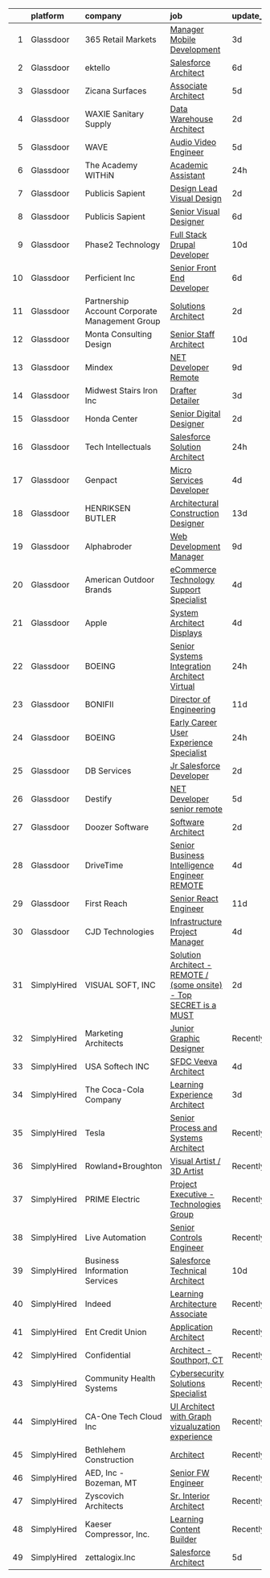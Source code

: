 

|    | platform    | company                                         | job                                                                                                                                                                                                                                                                                                                                                                                                                                                                                                                                                                                                                                                                                                                                                                                                                                                                                                                                                                                                                                                                                                                                                                                                                                                                                                           | update_time   | location                    |
|---:|:------------|:------------------------------------------------|:--------------------------------------------------------------------------------------------------------------------------------------------------------------------------------------------------------------------------------------------------------------------------------------------------------------------------------------------------------------------------------------------------------------------------------------------------------------------------------------------------------------------------------------------------------------------------------------------------------------------------------------------------------------------------------------------------------------------------------------------------------------------------------------------------------------------------------------------------------------------------------------------------------------------------------------------------------------------------------------------------------------------------------------------------------------------------------------------------------------------------------------------------------------------------------------------------------------------------------------------------------------------------------------------------------------|:--------------|:----------------------------|
|  1 | Glassdoor   | 365 Retail Markets                              | [Manager   Mobile Development](https://www.glassdoor.com/partner/jobListing.htm?pos=109&ao=1110586&s=58&guid=00000180efbbd1259acb133f9c2fa8b9&src=GD_JOB_AD&t=SR&vt=w&ea=1&cs=1_356740ad&cb=1653289505475&jobListingId=1007876697097&cpc=373C8281303CC873&jrtk=3-0-1g3nrnkamr0q9801-1g3nrnkb2ptul800-989412c1279e9819--6NYlbfkN0DzaDHVbxJ-LJZej0v9fk4K-FwNocoxjQ_zxp68kPBvchqa26RSHRhrwGa66snriBqy0JnjZYN_XYG3VBS3hP0GlSMouVEtpBxzviwSkakkeA0DZ4gFPenZIEPdZgeb53gjThq8Yj_6ykR-n-RsUW4JSRu3Vp_Y_rZXLIX5TAaUuUX906U9UaWo-XdPO3olzWdoF4t8NQAohBFr-81jDsLVuoOnMFW26mUuoH2_fR6S7dquScnN4SjG5Ai71ti2ZD4uAu3wnqIRiVc5zzqBrFje1UPsNZsue-Sutmw1thhrDID7EKhL2cU-xrpDuKZuiZM-a66lw2MuiR4kx9O00zS9KaJ08EqANr1HJK_zim-d2mqtcnmkp_upB6p_l207b1ih0Y8KfFcvebVq92yslCGDONkflwCUImVs6h1W_fg86T7EXP7IzvwcOTeT5dG3OpC54gg8H0Bn2I2HCbJSx7MnEqzxwf-x15ogiXBLInkGf-43MycyBHRjCQY4Vr77VBK5-h8jzOQWfA%3D%3D)                                                                                                                                                                                                                                                                                                                                                                                                                           | 3d            | Remote                      |
|  2 | Glassdoor   | ektello                                         | [Salesforce Architect](https://www.glassdoor.com/partner/jobListing.htm?pos=108&ao=1110586&s=58&guid=00000180efbbd1259acb133f9c2fa8b9&src=GD_JOB_AD&t=SR&vt=w&ea=1&cs=1_fb1f7320&cb=1653289505474&jobListingId=1007867189646&cpc=5467A3DC950EA7AB&jrtk=3-0-1g3nrnkamr0q9801-1g3nrnkb2ptul800-4bee8c97c88bdb4e--6NYlbfkN0CLjQmfy67UqlWxJvyH5uxFrQGBFL1cdeZdgq-fUlKTljvii19VO40o9hODfeR06z5dQ2Ff8HonVpLgYDEGldI0kLvpvA9p_IGnp2K6kf3F9dRkXO-GNWs32HZqV3xFl9V13fpK5Cmukc9LiMSohqrOGrO-y0_aMGFiEExml8QPOc9CzLp_Sx-JRT_xHyVOftZijxdf0NO_TURSrUhPoL4AknjIYSBXQfxZPQkGS4Z7OU_C-XOJg4HeCrmuChg0ryg0equw0q-K02dc7Hz5BXM5vx13zD4Sc_XvFOjiArPAPiCADgbI3ceVrT_1pYDBblctR0-X4alkNo4F6sMo5P3LKjpglAdx8bik8ki-uAo_9MDp4YOehqpL-9FTw0vi6jTY6BXPru7k3oQbbySV9a43zI1tXfB_OErfIAKyBgPuzzGiDacEY2fwJt0A1Apq4x9T_hMQIiuxGUm5iNffbqD-kBXxaeCoytsCA3tM_UoMUsPSSZkzuhDzbH4E29-AH9Eohz7Q-BAcjgOcVRutUnMp)                                                                                                                                                                                                                                                                                                                                                                                                                               | 6d            | Troy, MI                    |
|  3 | Glassdoor   | Zicana Surfaces                                 | [Associate Architect](https://www.glassdoor.com/partner/jobListing.htm?pos=102&ao=1110586&s=58&guid=00000180efbbd1259acb133f9c2fa8b9&src=GD_JOB_AD&t=SR&vt=w&ea=1&cs=1_6f73b71f&cb=1653289505474&jobListingId=1007869528589&cpc=99FC2E46D2461AEB&jrtk=3-0-1g3nrnkamr0q9801-1g3nrnkb2ptul800-68bb06498fd8756f--6NYlbfkN0A2-alZjwIJcaZ78hhAv00Fg8_PXvafWK5jc85Y-Cs_kAsY5CTB97TZ8Sk54IJosmhd1_Oh87pMorpADOOPgdS5MGmJu1apjuIzHcUpxGj2RzASNcjYSpHcM3gZRDtjeOCiuGdHA-N1bPRKD45Hk_otoYIXes6qK97EIQ0GAwuY2B4L_FJvayfD1Niy_XZGzKHMR5Xj3EGOSd6lG9PvdzGVgIxCj4vl4ra1mCMfPs2lQYvYK1AicVAL9ws9plGfDQBry1KAcz0YOPaOoHtwIlRRES5JhI42xASer_oLutuz6Z44wFV_PUO2UsZuUfoP73J1I_tI2x_Ju8CAa_6AxKXjl2ZB6aXcAFW7Osw6Wp6nUTrxX2z3RuaZYGOm0ccQZrbDY_UiwiCsJ0uiZ8Sy6yl-nvOk6dGGxes3BwErtR33VSkzaUFwaH8y1_EXNWryEa5Inra-KjbiEqZT5GgONrEmu-bY3fy4Iwzg-ZS_WgHf3ijcGotcohmmtmKyN6jvtEpex1OTCo_uOQ%3D%3D)                                                                                                                                                                                                                                                                                                                                                                                                                                    | 5d            | Westbury, NY                |
|  4 | Glassdoor   | WAXIE Sanitary Supply                           | [Data Warehouse Architect](https://www.glassdoor.com/partner/jobListing.htm?pos=115&ao=1110586&s=58&guid=00000180efbbd1259acb133f9c2fa8b9&src=GD_JOB_AD&t=SR&vt=w&cs=1_a5390b34&cb=1653289505477&jobListingId=1007878691038&cpc=FDA93C03AE7AED37&jrtk=3-0-1g3nrnkamr0q9801-1g3nrnkb2ptul800-206d407dafcb9992--6NYlbfkN0D2S4iDBZuMoA0UekN6UYlDCYQzwFlkBPN0crDi0-G1j560yKqXnTvkMdApIra1a2qy1H9I3ZwVk-Ski6IYXNRGBlFjfgH3tkdBe5xemspwWjQAy8YF_KePsP5gsqr067xqiKrOq1BGcK4IvuzP-awmcQCrW4911w2m9Bceea-exuITdTU98FFRPUlgE5geV1Lb3LcCFgZrYEpd1gwBo9KpVen624gSeJPrBmmbT7ff3-6xdvwqqOMJPTaga7vw-zJY72e0YVYfYSxdXGOVVCCPCEPISW6c-eeWCtkExwXrAxLWgJEdrWypdYnnjODEIPqlGux4bqJ6ccNLTe4rf7jyakQR852ebgzKrUXyel7o-XbThkQoIZL8dj9XqL8Fiy7H08xAZqfSj9DG2a7WOPcSh5S3cnfudGEPKX1oF9KMGIw_PunjxUxbNvIDNvjfJzwd5OTK66zxxmMR5kKycVbmwDXhYOZMRDDgSeseufP5klk4PS1Vrwkeurk0jJLgda8r0V701sJOAq5sALggxmq7GAKRHuDwyQWQIlxell6mAgaUceOjucBjZtqAuSeKIDUSLJr3yr2XTyqCSQsHJB-qWTtBEV0B6Ua0sPfF0SALC8ebc_DUZrHBIRivcqZ_tXkGm2KyKGqPX1UOZetE-no8gpWRpriNl1sYfA4UIecT5spUPvwhQ11B-J2cjdh5sLHjpg-dtTQhawLjl19QgXXxRMUnAM9_6is%3D)                                                                                                                                                                                                                  | 2d            | San Diego, CA               |
|  5 | Glassdoor   | WAVE                                            | [Audio Video Engineer](https://www.glassdoor.com/partner/jobListing.htm?pos=111&ao=1110586&s=58&guid=00000180efbbd1259acb133f9c2fa8b9&src=GD_JOB_AD&t=SR&vt=w&ea=1&cs=1_1f7ba328&cb=1653289505475&jobListingId=1007869348216&cpc=32919853CE787A65&jrtk=3-0-1g3nrnkamr0q9801-1g3nrnkb2ptul800-811405cefba4e5fe--6NYlbfkN0Bi9S9_6nPDgkt8glcY0bkZl0ikOa-XIufM5K6ZGuC-6lc0ZPh7MefrBqou3elGvRUb_aWhgG8Neilv9UBe2qfcugp3Yl0-HmuOGdx_IqFHWLcVEEwi-yBWj4T8l8ZtcIQpHrSoFX_eqRf4MLcXQ6NAWrJMvJjxKrc5l4oigBQ8qcUMgFskzzgnth2agfphnNts4UyCPDIjPUKO1UlhfNGVkMy0c8oJ44jP7zEYa3d422pAE5au6c97FixynQ1Wl2oM0_8c2MtJ5HgH93ryN3BVyxWUOk10NuQO1puAasVXzF8sIBgTCzvT6KeEVsC1X5B4dQnmWbhpYGAhviQmiuIZseGCfoUPLeqKVV7leuKzrLJwlmYtBx-Sxp9gZrQeKW6yMfEnDizMpPRL6WiQRatA5gkwFqa7t-x6ZwIfeS5GeSBNpgezz6Wr4zUSjAQqUh2uwhzbhp13P6UXOmkD6QyxbkRJFuQRfAYZ7exT3XLIO1sZ_G5MrRIZx45RFSU3Erc%3D)                                                                                                                                                                                                                                                                                                                                                                                                                                                 | 5d            | Concord, NC                 |
|  6 | Glassdoor   | The Academy WITHiN                              | [Academic Assistant](https://www.glassdoor.com/partner/jobListing.htm?pos=117&ao=1110586&s=58&guid=00000180efbbd1259acb133f9c2fa8b9&src=GD_JOB_AD&t=SR&vt=w&ea=1&cs=1_950ec513&cb=1653289505478&jobListingId=1007882333668&cpc=9FE5D8D7282D4400&jrtk=3-0-1g3nrnkamr0q9801-1g3nrnkb2ptul800-8413b98959a8e991--6NYlbfkN0AZiaPZyccuKjlre0e0RaBFeO48J0QExrO5hcuLctOVaC16jkNaXZoW3-R4QUG7SNzc5FhcjpMw1wBei84muUdNkP4XCLIqDBdizWRCy7YZJYE2XypHaYP8w6c-iI8swWViNAQfYRkRh3k_Nxbd5K_3alAyERSmHRa_ARZH63Pzps143DXke4OPvf7dnHKs6HCfiD8VTZ632IEtutsmoDZzLKw23e6bZthLQUSDls7f0WtWl57YKHVWpKEk4vV7FGtlzzFgEbd0G8qf6FOyBxIi6tOYD9cNOoLkBbuG7mXbUS7WQkzWkevIAtwXXuDWfdIGHoJOcM7rlHa2XH1DqMlfp8Rb5H2iQuM-r-YB-DDTzL3-fdpMtt2tpXiJz2BUOitXAb-4fmUndfTUTHCZshQXFE7nITUEMrcERSdhbsmNQK2xUze7cRY6KEswXggCn8w0i34VMyXN8t_UpxZGPB4nwtZ0BpG59LYAGr6O-DORYxqPR9_sNUslhx7J4RjW4jGrRpIFfNsrvw%3D%3D)                                                                                                                                                                                                                                                                                                                                                                                                                                     | 24h           | Palmetto, GA                |
|  7 | Glassdoor   | Publicis Sapient                                | [Design Lead Visual Design](https://www.glassdoor.com/partner/jobListing.htm?pos=121&ao=1110586&s=58&guid=00000180efbbd1259acb133f9c2fa8b9&src=GD_JOB_AD&t=SR&vt=w&cs=1_a1d3da04&cb=1653289505478&jobListingId=1007880877507&cpc=217C45A42544DB93&jrtk=3-0-1g3nrnkamr0q9801-1g3nrnkb2ptul800-481db5ff3a0e5bee--6NYlbfkN0AifcpeK-Nu936wgy-BS7owxv6Q_YD1znLiY0Ck5crXdIgVxXdAJC_ai_wOszhxY9QFrRzgbbbQurNC1jQLDW4vqvzKIQWVLVf95buvO7sLWzh2BabBKPod8Ulbfn9TrBm9c8HzY-7eZ3z0PhEO8nbfBp4DLZMAnY9J0jCgAdXgvKptCSmVIHpuYGSnpljLhdY0WmExT1l0m44hYlbhEKMGLo-DkZXdt_KlrAlqBwRgh1XfS80G7IAuwKeJeODh8y7euCnsK_-ytkfY_UR2wMNZObfFixfN6N_28zJat7Z6Bpq99jFR9-Cs2WCbsElSZ3PYbj4zBHjbo1YwIV-DOuPFwM3m5EGUGB0dxyCSzzD8rOmC2FZupktlitwIvGGUdpkXs-6mFIsjbowQBHZ43_c-3sm5qhTKjOY9VpHb-PPnE_E0Na2OqcmvGyEVgZ1slV2Ko_Ecsl9DhvcRsoIReI1X8QpFvJhDimi_YJQOT5XNjpGV23Od8boBfw0cyBCBdGT_cy9KquG0T0O2s0IAVCrets5NMPUaV9J1wPsVpJgr_q-qQhfY4AcpQLqfGS_GjA1GNTup8AkogJHIec-ntlyqDkcdk25htNc%3D)                                                                                                                                                                                                                                                                                                                                                 | 2d            | Chicago, IL                 |
|  8 | Glassdoor   | Publicis Sapient                                | [Senior Visual Designer](https://www.glassdoor.com/partner/jobListing.htm?pos=129&ao=1110586&s=58&guid=00000180efbbd1259acb133f9c2fa8b9&src=GD_JOB_AD&t=SR&vt=w&cs=1_bd92c32a&cb=1653289505479&jobListingId=1007868555575&cpc=5EFBB0462F9C6B7A&jrtk=3-0-1g3nrnkamr0q9801-1g3nrnkb2ptul800-3845dea2c457f339--6NYlbfkN0AifcpeK-Nu936wgy-BS7owxv6Q_YD1znLiY0Ck5crXdIgVxXdAJC_ai_wOszhxY9Qt7W4kwCDJt2vuOdhKEVqSxcuIrWWsOZnf0UacEImWmsW-NZSB70L06Gei5iElPccWmk5dfBrtp7ertIqu3R67WPiMdJxSCrvV4St-Ai0d3RnPExlNn9RV0a3_MZHZ10nFhHEA5EiElrAcSzq9EVHJFrTabP25PukiRIlHMfzk1ThPCzahMWXPEloDhI_GlGtbJHHqz5MF95YrXRPxh40TKc8i2I60BNEd_yUpK6YUVqMTTzAuEb45mAeCoi4syp-JFjfg6x5EVa-FjsUsg7ZosUCSyM2anWF-iuVszSnjpp_psgy2yCxw54m26LU_rP0hjC-yoKI2YPXkcenhUVELl4kd0yIbSVIppi7q4qdnpHZRF9e_ha5Hz62AYnbqkUp1oj3GtDDmyEdOGabT01YfTwuzgN5RpVEC8J4uAxKd4lly1mCNKsLs6imq9EZkHFw-nG3jB8EKMinuF5dbh1W_TXgjSgR6kz6-pOZD0x7gpfbgH4wDm09PsszFdxOgjphVeccz1lhpxIsUrBXSCg4nIexrYK3kSEo%3D)                                                                                                                                                                                                                                                                                                                                                    | 6d            | New York, NY                |
|  9 | Glassdoor   | Phase2 Technology                               | [Full Stack Drupal Developer](https://www.glassdoor.com/partner/jobListing.htm?pos=112&ao=1110586&s=58&guid=00000180efbbd1259acb133f9c2fa8b9&src=GD_JOB_AD&t=SR&vt=w&ea=1&cs=1_69999a5c&cb=1653289505475&jobListingId=1007856593220&cpc=1641D5D5536C06B6&jrtk=3-0-1g3nrnkamr0q9801-1g3nrnkb2ptul800-f5d9f9bd34fac6c9--6NYlbfkN0CQvkt6Hh8oe9ig64tUg0k4_MRnmDES_oZLrKmhAbSo-t_J1Kj1uNuE7CodTbbh9YbY7ApJML7fpq3jzwiMhEBdvxHsPshwHW2dgDMGf4H7cMW2ufYqMexaU3tRWFzJLNPiFOdbKjcHFZ6frbFPTvuS-j5S0tdmLKfHpJ5sLy0joHDctvymuleuA_-XLOkR85IhfHw-0gseI2tH96HtjDZhmB-oHOelVIhKF4_cZpdT2GlwSvHoUC1yzyGp80B2ygHswWsLwrmQxAIoBC_yYtFPO_9ChVga-E9DGrBcoc-4XGiv_i_8IvYhxb12xkw8gWf2ben-wYpYnkiL2OwJhmU1gLFxN7oH_EN9vvoH2zP4APmAKPRtBboHfQ34TQiFqPo5xnfWqNetx2zciPQzHPHyshmjXNb0zY2PcRO7DlVXaxSTLjQl4_A6drka7AnnHSjrI1XIVnuq0BJLda0kKdzUCXVeGfnkiRJuhLjDCYVOCTwx68epFJSjHVOSk-5b9Pu_mJeAa_s2NQ%3D%3D)                                                                                                                                                                                                                                                                                                                                                                                                                            | 10d           | Remote                      |
| 10 | Glassdoor   | Perficient  Inc                                 | [Senior Front End Developer](https://www.glassdoor.com/partner/jobListing.htm?pos=106&ao=1110586&s=58&guid=00000180efbbd1259acb133f9c2fa8b9&src=GD_JOB_AD&t=SR&vt=w&cs=1_15ca7c3f&cb=1653289505474&jobListingId=1007868672396&cpc=C5084168C6427C20&jrtk=3-0-1g3nrnkamr0q9801-1g3nrnkb2ptul800-572aaa96ad7f5bc2--6NYlbfkN0BwIgd06viTOVw7UnH8DC3CxiQdYXi0IoPzutHrAk8t3seWQZTMVJDqaQ7hRcm-YF5rHs7yukGXL0e77lxP4MCJx5uu-CxJC_muZQushVVWX4t8WzXjS1BxxpZn629QIenKbkHA7vk1J3sU9QOLgxhyRo1V5HbygiUVJMLt-abtLZnH4BF4BC1c_qPLcDLpbxNOcfRBXXrBUYHjFY1VSFghAEfFtteX1F0JMVKdKHpcA2FHIlyuIGG4HRnNlYVtpvYAGuKgcHDAp2Hn94MFXXLWnlZ-EBFYqRF9ipP6ZYnFxavrx-WtyXABP-cigUpQjqVff3L38vpwXZhgdLbcR1xWsKlKsZ31lYK80X_4OVWQws-dzx8OB86m1PKhDXvfBwi4N3iczLleedDOZiTAzKtNgf9UhTM1P-N_92TCc3uJrv7cOUsVHpfJLIaScjrW1IoPwMr2N6rtlHd6fFp2UA2LpUmRML1DGHXg_6thmUlcCMcXy_0SGI9-F-6eHKbYm1KHErp4sX-Tcf7SbVKP_j3RMg5BP3X9J1Rkfqe67bEDT1G9Ak6TBBuA)                                                                                                                                                                                                                                                                                                                                                                                              | 6d            | Cincinnati, OH              |
| 11 | Glassdoor   | Partnership Account  Corporate Management Group | [Solutions Architect](https://www.glassdoor.com/partner/jobListing.htm?pos=127&ao=1110586&s=58&guid=00000180efbbd1259acb133f9c2fa8b9&src=GD_JOB_AD&t=SR&vt=w&ea=1&cs=1_fe4a77ae&cb=1653289505479&jobListingId=1007879978351&cpc=5FEB1BEB8E14EF52&jrtk=3-0-1g3nrnkamr0q9801-1g3nrnkb2ptul800-1a7b5e68b065e387--6NYlbfkN0AMyIFx_0lP_v0w0OMIGnT0LN929e8wV3W0fOHZGonktboNDbOePdEvpF5_KSHVlRFdmfWcRXNHKCRZdfGRWv4D9Pig3rrjQAECLaxKnRtopBFz_6T7uW8sjFduGoqmWz_A3qP33Xsl-EYvAN_OLDIBvKWm8jtUQ6PuBfh04dimq1EeGriUrfkG-6hZMzVsrufOztgTlutzYUzwzk_LPmtiG3FNtA_S8k_eJg-wL7huR6EjTOetzafdfypJdO2ABtJDpufLXRjbHfC3r6DL_AWmMB6eWWQk6YB4FnZ1IDbBs5VTrTLnE3fML0maKPRDRP-ZGuvwCMSW-oOFH0sohckaLTOR4W6QKg7U58tILmER_4POtET4RwQfCl63Ok3ohCfq0nL6ThyqWYq4kv5eGNtqAnxVdtuZx-UDcwyZZZwo2j6-4qYvGxhL4XeXmtOD90ZAuD3Pf2ZP3WKk4fd3Q2jxN9KGAPz-ErPLLjJqtNj_S59yPhmOtbCAo3q_8qOvO_U5nO26c9fKiOORQOW5NuDN)                                                                                                                                                                                                                                                                                                                                                                                                                                | 2d            | Fort Collins, CO            |
| 12 | Glassdoor   | Monta Consulting   Design                       | [Senior Staff Architect](https://www.glassdoor.com/partner/jobListing.htm?pos=101&ao=1110586&s=58&guid=00000180efbbd1259acb133f9c2fa8b9&src=GD_JOB_AD&t=SR&vt=w&ea=1&cs=1_89385892&cb=1653289505473&jobListingId=1007857712114&cpc=25E76428ECF8D141&jrtk=3-0-1g3nrnkamr0q9801-1g3nrnkb2ptul800-e4c6ca5b24cf02aa--6NYlbfkN0APToHrk7ILONyRglvlT3LJMO76dZGJsKlG8WQjsY8Cq1Ez22mZaovmmg4G4so74_vy7ZtfibzlsJnuVKBh9aKV3HLDqSHEDaU-QysKsJK2CjCGrhu2NeSt6hGNCnj56Ko47dFj8-BlfWwmPEpxCF3Jdooh-mhCRZaxsuQsYgb_B80WpwamklffDQXZMAxW6gXoxgVew3lSuylUlvZJ99KCEsCL5VSINyl-bmavSmGTCGx_2JL6X1trfAIHNHeOMrGHwAH2dwdpEbZqSBrhuL3HAZ5gvJwoUAJNu2lGAADssT-_rib2RtqMgFvZWQSinFp7Bix1MOwsLCMmzapcAOxQ60zKKvcO7keeMV9pAS8TcZb4uh8skasNduWOJWaQv7nXvgLNM5q8_eKlvPVnyguIuuoXQpiqCz24My5HtI1ahCEKiLabD0dX1bfDzZElNWvDdsBfRfyYnPM3dW639K1PmorybwMr4SPXr5jC17LDUSFX0KpHC5aNc7aPE2lGrlqsBuGWFaKV5A%3D%3D)                                                                                                                                                                                                                                                                                                                                                                                                                                 | 10d           | Lake Mary, FL               |
| 13 | Glassdoor   | Mindex                                          | [ NET Developer   Remote](https://www.glassdoor.com/partner/jobListing.htm?pos=114&ao=1110586&s=58&guid=00000180efbbd1259acb133f9c2fa8b9&src=GD_JOB_AD&t=SR&vt=w&ea=1&cs=1_73ca4ddb&cb=1653289505477&jobListingId=1007862036651&cpc=F44B5BD681589083&jrtk=3-0-1g3nrnkamr0q9801-1g3nrnkb2ptul800-329310ad9ea1a4ae--6NYlbfkN0CLgwaKAUlQ2lwAm757208DwYLoEfHsQXFdqSSeeT1BHKpRmxNaANREyiMqZsiBKXeNMLTqfyWhbfcYQp14DA6f9ZjqKoFjL2oHDhtKO8CWaCt6l6R5QFhdyc29SOmK6NiJ7sS-7URfBYTwkVk_tHh2XJIZORGw8_ZP5gSWeg3XlY0NrHuQndjZiGNm-t03CqHKmKn_buVnhEbVkjlKkOZyQnjc75UmccLhuvUi9NVsJYenNbvSpD68LgS848zHFOjCNNi-_MoK8Tev_pOFHMOQ5HQRbTOY3-1KUBOpPrj5p1bvGQlbervMbURpCkWmhYl-Up3pUAXUXoKc2ZmSq3pkltoqGMVUDYyxofAIBJpSIFz8zKDHoaKiJtdkWI8itjtOkM5T-AH_PzoFPOilogS6Mf30_LK8YREiS7Tnsfr4zVd9OortVNx9xLwJuq1Hl8be1LQpsW79XSN_KxnpuIAfDCwkZxWNieo%3D)                                                                                                                                                                                                                                                                                                                                                                                                                                                                              | 9d            | Rochester, NY               |
| 14 | Glassdoor   | Midwest Stairs   Iron Inc                       | [Drafter Detailer](https://www.glassdoor.com/partner/jobListing.htm?pos=105&ao=1110586&s=58&guid=00000180efbbd1259acb133f9c2fa8b9&src=GD_JOB_AD&t=SR&vt=w&ea=1&cs=1_c8983127&cb=1653289505474&jobListingId=1007876153493&cpc=DAE217B024645DF3&jrtk=3-0-1g3nrnkamr0q9801-1g3nrnkb2ptul800-8f49a5d00053885d--6NYlbfkN0CzcDFs8cjNZITHzPaspPYUdxCTppyanGLeq-qEeiOFH-BsK-vF25iA-BVjEN8B2UCFe5fjCmtW8S2VGl7ykFpMr5VqsRB688e0xNY_JEGnk9LQaCc9R2Kb8XdFPYqW55KwMXNu4clStuAfm3zp-eT3RDrJf6ueibUyFvtqAEgC87Ipe6-YLFVWbzB_tf_P20znk6y--rfAPtxLMufV5ojscvV7THfcBdhStjl7-K4ZlwP7Qsup64vr402wkUIjz0lVCsWxKlY1FrG3iGkq4sq3OdsMd11TLVsDmtzFg3NFhj7tZ_dAgkWShjpfzAcZsK1JMz44FOKA-UGJVdBRQa58oKUL8TEY-lYJbcaqIZLOudpMYspDcFoE1SFIl4cKox56FbgyAZ0Cq35Zsb3vRl6mHcap_nAtDg_aratFFpP6Lj1WbFzKTYoTnbBf0rEKZBntfpFP0tyqLwWQq6x-6pbZTbohlyG25IVQuBMLwG7g3lxi7kbGT9zawZvP46LAl3a_JqLkrAUYqqDFIsQbhgub)                                                                                                                                                                                                                                                                                                                                                                                                                                   | 3d            | Milwaukee, WI               |
| 15 | Glassdoor   | Honda Center                                    | [Senior Digital Designer](https://www.glassdoor.com/partner/jobListing.htm?pos=119&ao=1110586&s=58&guid=00000180efbbd1259acb133f9c2fa8b9&src=GD_JOB_AD&t=SR&vt=w&ea=1&cs=1_75aaa77e&cb=1653289505478&jobListingId=1007880205763&cpc=92BEE8AC7E71C1CB&jrtk=3-0-1g3nrnkamr0q9801-1g3nrnkb2ptul800-7c4541ef652b68fc--6NYlbfkN0CvMFB4WgEALyS_S71XXt3Z2Bc_0zo5pOAuiGXPIbdPueRaTAA0sSS-8xLf-8T38pHo4DykjWZIg-gMyVkwZczkGhcUu5az6GPKxETxtSj3soM4enpDOr6bf70tANpQDVqWxryMEu5BW7GIYWBJMtnJhTAah7EQGJf6xbErTD0EWpFwPvdmDoOo9ZNoSjFAwdccxj8yJb7zL7Jbt6TvWfS17ofHdfGRZQp72iaXjusa4OfqBz1xxTSB4Lg50UGUJCXfsVtRc3sEmd6h22qd4OifJzeyt5wNj0CgCNdUmYDCdC4P0pjL72lKQ_lvFBnp45my6jx5Uu2ZQLImcwbXkaO-Hn4uzhcltBUCRtc4BUb8s1Wc7QWsjEYtCUHBdkXBvuDg4Mz6EhjVphqmR-l-L2ziypFGVNx0S88NVq80Qj4kkc9o6hGb5W3763wzKaw61ti7CPOI5gI1orfNRiFyioax23YlQtxeSNRWdN5NQ-6EBN9rdEYSovWAn5It2miUm4AKi-4xBQdIiw%3D%3D)                                                                                                                                                                                                                                                                                                                                                                                                                                | 2d            | Remote                      |
| 16 | Glassdoor   | Tech Intellectuals                              | [Salesforce Solution Architect](https://www.glassdoor.com/partner/jobListing.htm?pos=104&ao=1110586&s=58&guid=00000180efbbd1259acb133f9c2fa8b9&src=GD_JOB_AD&t=SR&vt=w&ea=1&cs=1_5d0f1c92&cb=1653289505474&jobListingId=1007882239940&cpc=3761395185B81764&jrtk=3-0-1g3nrnkamr0q9801-1g3nrnkb2ptul800-9f3512cd69d374b2--6NYlbfkN0DzaDHVbxJ-LJZej0v9fk4K-FwNocoxjQ_zxp68kPBvchqa26RSHRhrcvgSL2NO5dYHMragQHVdWZswTLs8680FnIM7m9Orv83J5hy9YzT87eS3wMLUYayIRqW_0qN_uIOjWG_Va4XtZHjOeGUbGhGd6Zekb8Utn-eQjJ-g5PB3rl2rcpQmuSxhM7Fe5U-fq5pt4A5-4lXVCH11MBol6Xf6khXKaoktRABl_JWcxGUZij445ud0ZW2cWdIhes0i9TDTrsHY0axWobH6bEF3K93UCCvy-OJdhWA4W3NGmEow1k6iT_G6ExotAuTy5ZA533WuVhHjGyigWMjI3zJVgSEbgKdcd-GTIMabH4MZR_YfMcQOfmyHsg3s5bJcqyUuGIi7ZALaQ-Wh61aqOrk9vR1fTCrW9V3TUvdO2zJn9TlF1-Ryu1FVL0XlAbzhS3pyHTiNie3t-xWe2PlhCPNMUIvhwI2cy81zmbJ6qfqlv3fCvxhGMxQg_9c_J5pJlev5TRDT1WrUcf7muoUdvZxsN0qU)                                                                                                                                                                                                                                                                                                                                                                                                                      | 24h           | Dallas, TX                  |
| 17 | Glassdoor   | Genpact                                         | [Micro Services Developer](https://www.glassdoor.com/partner/jobListing.htm?pos=116&ao=1110586&s=58&guid=00000180efbbd1259acb133f9c2fa8b9&src=GD_JOB_AD&t=SR&vt=w&ea=1&cs=1_64ea4d0f&cb=1653289505477&jobListingId=1007873207199&cpc=2187E14FC6F1B769&jrtk=3-0-1g3nrnkamr0q9801-1g3nrnkb2ptul800-d87d1a0a6c83943b--6NYlbfkN0DaJtr4oGHmmHzyu6tv3H66f-JEres8CRY456IlKwHT4pJ-OX39KHuYqa8Q8GbUa3WWx2wdeTvQcQebMOuMx0RBXCRoihNVgv0zMiEBbmz7o95EukZOaeCacPZlZy6gBLmdZ12OXHwm9thnL6TLNJqxo91cSGEaGECDhh9pkH-8bgF2WNXSCRdUzDzbX9s_ton2hMTdQkmLlX2-eaRNTJ0KMA1-2EfjFGaVP94MvfI7RshG-VPlZRlMN31u_kbzU1UfYtkr21SE7dHXWMXMDMcV3AXmEEZW1tKxLAtH_gjlYO2X1K8k8dRn1q4TgZGnyEy6Lbp7EGPsZcdO-xkN4fnCm8BcH-1BWzzc-Pd5NZoZwdgw30I6OooqMLElc1N1wtT7fSrPSD4DCpfUoYdmRp895EXydlFQibWAo8y-j817Q-wlWum74ArMGqU5K5Q1ccWKLoxE7JgL7lXGaikDsSjm7PhZpP4fN82ciRD5q5TtkFci7UXwLDiRmc2I58Cby-ME57lnA3dIcJKYw5Glsn6y)                                                                                                                                                                                                                                                                                                                                                                                                                           | 4d            | Scottsdale, AZ              |
| 18 | Glassdoor   | HENRIKSEN BUTLER                                | [Architectural Construction Designer](https://www.glassdoor.com/partner/jobListing.htm?pos=103&ao=1110586&s=58&guid=00000180efbbd1259acb133f9c2fa8b9&src=GD_JOB_AD&t=SR&vt=w&ea=1&cs=1_bff4f856&cb=1653289505474&jobListingId=1007848768901&cpc=F73B2E7B586AF8FC&jrtk=3-0-1g3nrnkamr0q9801-1g3nrnkb2ptul800-6a0013db2f715e48--6NYlbfkN0BKgzQyzTF1Q9mOsR1amaS-juVGLjHt5Cdom-gEF9y-xeppVPaot_ZM-5hrldIF23X2gs1nm6pYYnW-NkKJmTsUrJ95RV6MfukGz2nX7MESnfCRFTxG_BcfLpPieq5gJWSAWuu9KHoZncKMTC5qfnwUzxKXBJE6zjg8Biqw0ebIRGcenJvNQ6GVIBgn-2j46-BFQroS7k5ilpgbya5R-N2boHg3GLMklZCuQqBh0QP5shIaGFgF42Ws0I9h2eb2azsWwhykxuQJcRF3dHbqH7TXR_0SY-qKza2EiBkpQpsPC4mEiBpaVnXTmZLhlMhPXp0MLSAnJMc-kTcMkE9WZomMeD8lOiv_O-UnSzbI5rD6qIn2GW8O3_26hLbbSo_VfL3v8BmhV2-Wslb3iOnpuvKoraKv1gSmXVxQhJmPuYlw3nqD9TyB7Rbzne2rRKY5YZqsjUdX6vqGCLstk9zqcLfiTS8BaLk6-6J4k_n24os1QZ2fCTa0UfuvyKuF42nImjQw-CgnwX-iYWdhPhyQsLIdd-379ASdDIo%3D)                                                                                                                                                                                                                                                                                                                                                                                                  | 13d           | Salt Lake City, UT          |
| 19 | Glassdoor   | Alphabroder                                     | [Web Development Manager](https://www.glassdoor.com/partner/jobListing.htm?pos=122&ao=1110586&s=58&guid=00000180efbbd1259acb133f9c2fa8b9&src=GD_JOB_AD&t=SR&vt=w&ea=1&cs=1_1f292ea5&cb=1653289505478&jobListingId=1007861747215&cpc=71D4EE06E32D485A&jrtk=3-0-1g3nrnkamr0q9801-1g3nrnkb2ptul800-4e1d9558c2c3345f--6NYlbfkN0AuWDq1tCl-ryaY2Y5n4vw8QBBLU75aPe1Mz76oV3yZ66hm_re-k-1LrIKxcx6eaYgKJlmZ8ZxRfXHWCLJ76fFlJU1fC5OFdhJr1hNQMuW39BoD-t9T3_sYOlcw5kJ69pm3R3TBngWJk86zfYZwB82EqCPmz0jNx5OsIjpa_1L6oOKRZOsuN6WDi-u104P0wfqb-jf3deD7TspaerL4MJiMuyfbIPRwrwB4JsSCxJzEsfsQxSqTJd2aSP2f3vrVBguk8xBsV7lZtgXRr6gKA78b6YubEuxtFrc3vqO00lP9-vXK3c0djmtfjrKrKMpbDEX5q2a8IIK-f6uc7eR-e82Shbb5MWRQ-EGgp--ahPJcbFLN5QGDwrdcwkc4sXmCpsmEsvPpftR0-mCTLiNuZ4kUgsjFhb0VWVNTDF5Afyx4L59NBguzoO9FcGwsX_FdtJXcBnNV7Q0T22q8zCU3g6d9J491B9icKDa1zirg7N_x7HmfMd_754izKvXkSFtJZR8KT8rMMB9ASk6QZldNV38Np0QsnKrl3B_0x3SxMFdJO2MXMbnAxZQ3ityCzi3cKiuSRGrRpeJByB05oacJvlNOD8VZ-K7i1LitDkkomdo2rckLAICLyndlpQVTGqQkN8cqHLO6-JA2IrAPIAUFaKrYvKNE6dz5PMk%3D)                                                                                                                                                                                                                                                                              | 9d            | Feasterville Trevose, PA    |
| 20 | Glassdoor   | American Outdoor Brands                         | [eCommerce Technology Support Specialist](https://www.glassdoor.com/partner/jobListing.htm?pos=124&ao=1110586&s=58&guid=00000180efbbd1259acb133f9c2fa8b9&src=GD_JOB_AD&t=SR&vt=w&ea=1&cs=1_4bc5b456&cb=1653289505479&jobListingId=1007872178983&cpc=40021B6B9FB64F38&jrtk=3-0-1g3nrnkamr0q9801-1g3nrnkb2ptul800-5b57be97ea17b71a--6NYlbfkN0CBdDqYjrA-8pqdGIfMeEqif67G2gJq5lHgOLGFnsDirKUaIe0mcZUEkr2PdaREJJ3YzvFOdzHYBjEngtg-J8_wUoTX8YR_YJtJ85nrgvoFaX89s1PVItFaraeDfehPXU1mW1Aqe3_erjUMjn0p2ltbCHg3x9Se3ywM5Fu7yaiW8L_pTbBsD9RegHPtohstnT-IZqJZDdRk1V1vRXnWygUoXW4-B5YdvM8iVFmoSX_l2G4tBZwEKrTZZlHnZcediIUWBLK54Udnm0FXPmqOC4lRCS_GM22O9bEkTONMn_F4jeHHmuxiutksZtjePyqszuA71wNK_fF1EFjdn3kQCRqUl5JJS-tA_1hTT2TbHlV6E5ZTDEKSC81v-zpOttYnF5zU3yIRrZ3AENaBLcd47lVdnf4i3VfDgZqA-AYXv_tEJsSbieCGU-41u741chEhJlCWnlOYDuEZTjFqz1J7_h5r9eMieMrXDtdAur94LHp7ey4l699Averm)                                                                                                                                                                                                                                                                                                                                                                                                                                            | 4d            | Columbia, MO                |
| 21 | Glassdoor   | Apple                                           | [System Architect   Displays](https://www.glassdoor.com/partner/jobListing.htm?pos=128&ao=1110586&s=58&guid=00000180efbbd1259acb133f9c2fa8b9&src=GD_JOB_AD&t=SR&vt=w&cs=1_3b1c81d7&cb=1653289505479&jobListingId=1007873062533&cpc=9908D8D4413DBB8A&jrtk=3-0-1g3nrnkamr0q9801-1g3nrnkb2ptul800-181e674dc234094e--6NYlbfkN0BvKrLyj5gPmtZO9T8euul8TCxuuKNOtzRJOomxnwSEodTz2Bc-sPZlO_uSwsktAeh12Gyl4c7ajOsMrgZg28GPIjirbw9loI098dKJmr4aeciHBq1CaCyungcJ-ASGAwT5KR9yEQ7UhyPrORTFVEIg6lGyCKH5YhERvB0ixT__WulHB4JSozt-2ht8i91tsTIcRqM1VNefxslValOPE4eJdf6MG1QgsIM3YMgywAROeddym0zYPQ0eD3p5K6u9BJDroGINfD3mjCdBUXPekdOz2Hmhb6Jp2IQfbK464s9AlTjjNkN9sviRjOMXLIqgj0S2bt4KiZaoIWZcHuWJoiFMcD_H66KHbcbQ8BrpP8wniHkTLaepmyXi1dD7VRehVTJdMXi8Bo1cdfeMtvWgwQO5mBdmvLRLyvQxvxA56uV6XO12IOX2UOQiPtWR5F5UllNyLunYrvank2PMXqjIFheluR3BpTrekjgid8wXSSNzcmtUbG7O6mxBsURY1g2sk4bkQPg8RkBT99fclC_2eWOkiQFEjYaGsj3sCr4un5NKvscj-rMzfdTc-PWEe6XNiQGcHtCLtEr55baSIVYi5J6xhHQiY0Fj8ojfiKfGzxv_GJcPz6vG3aH_laNfW-h9g6xDCyDKEWraL3UHghkOBny5Qn-riUcMdpmMXNaJc2tshxzPY07qLGZNBppSt9nga2Unbj6NMhi8tW4c_9YYOHo5I1p_11sBPmsUSLR961geu0oeZZtQOByPqprIJJWq6a2p1LBiDPhvCxvaQQtaafsefSspCmb_svlF6bYdvnE0K-ZiTCc5iMPMgrE9V-xPiFyomTCuqFGQT4Nknt8l3qsQ02oapIefvVdbqDCVRkhSd3PgjsUmrX2Yx8mmrxV0HWmn9LTka-OJ-LznfL_oIQvZw2m720f4gDEs_Opw68Nxcg%3D%3D) | 4d            | Cupertino, CA               |
| 22 | Glassdoor   | BOEING                                          | [Senior Systems Integration Architect  Virtual ](https://www.glassdoor.com/partner/jobListing.htm?pos=113&ao=1110586&s=58&guid=00000180efbbd1259acb133f9c2fa8b9&src=GD_JOB_AD&t=SR&vt=w&cs=1_780329f3&cb=1653289505476&jobListingId=1007884056339&cpc=4B86475FAF393599&jrtk=3-0-1g3nrnkamr0q9801-1g3nrnkb2ptul800-0ddbe72a6c9abecd--6NYlbfkN0BddK4H-tsabPiX3BvkwhvbvP4OkLNzlRX6egXJy9Hb11ERhvpR4KXHxhlaUl_A2YRjekpBnrM1ILhwfuNhCoLLD3Nh_2C28FYT1rcmagOWAOvHbbgWlEYyxy5kCK54hocxb8yZ4d6LwIn4bkylDFD6x_LElgGYdga_98RAn2SOKiCV7oEuJZYAbKavceF2aiEMbf3p_G4-38MtzsxrYybbYDcQSS7T7AbJUxm0oo5zBOwYZSzU2N4II6WtOX3hiaJPyt8TEsJG38e4oWRpBcyAhQtALcZ5ZZ1MTEZ9pQH32L3yll2VGZl_r2_chYpbhsN2VuJArH2S-XSGCVD2pfhirZH1cnyi5SFxVZynWqBubMCROH4DOZRoVDz6LduSGk04i83U2AfuzbiFjdRAE3271-ysMw1s2BpY4Jg0794XFsxTBlG4Arg7FvIf14VodeM%3D)                                                                                                                                                                                                                                                                                                                                                                                                                                                                                            | 24h           | Renton, WA                  |
| 23 | Glassdoor   | BONIFII                                         | [Director of Engineering](https://www.glassdoor.com/partner/jobListing.htm?pos=107&ao=1110586&s=58&guid=00000180efbbd1259acb133f9c2fa8b9&src=GD_JOB_AD&t=SR&vt=w&ea=1&cs=1_216d6540&cb=1653289505474&jobListingId=1007854639956&cpc=B1198376F5A4F1A9&jrtk=3-0-1g3nrnkamr0q9801-1g3nrnkb2ptul800-9313310a0589a832--6NYlbfkN0Dx3r3E47sSe5bB3PIy1uzBZvlB7xy2NhfhZMlxQTsxrG664a7ko8W9YHEuUZSW7UK2ajycxjoPw4qnxygK_EgBEl8VMuHClKFYpgS0GwyHofMZPBXvzH8VCEgh6IiegV9fnVfZomVe3GlVQS-cGc9olTpdx-qAoBcjsfhVwGieWTI7QAVUpv8Zwnx3QbgvlKzxWIAzhduXhm1NdKGglubUfgNAFzdMjEKqLsEI4CnvZLOsOlwbR2tLuY2br0Ll8dONmZuWSf8oMADeUWO3LNkhccwGEKhEyOEirtcoZ5Fh8shbEFpM-5s-RTAMZOnOZf9m0R1AsBtZaR6erw1VZJ7Bx_Y_easDX7TXD1QmS7HqTQzrl0Fnk8tpT4YnZcOREbypy8j3mRLbmbnCQJAqXbXwy0a9frsA_8H60Y61GpDCdGZwXm6NlrZTcqPPVMOh5xSLPwoKg9BrRzDpsgQ9fqqFlYpWM8wQCZY9Bt_Wg-34wmWq6priDymi6Y2TTIEjer0%3D)                                                                                                                                                                                                                                                                                                                                                                                                                                              | 11d           | Remote                      |
| 24 | Glassdoor   | BOEING                                          | [Early Career User Experience Specialist](https://www.glassdoor.com/partner/jobListing.htm?pos=120&ao=1110586&s=58&guid=00000180efbbd1259acb133f9c2fa8b9&src=GD_JOB_AD&t=SR&vt=w&cs=1_7b846afc&cb=1653289505478&jobListingId=1007884056074&cpc=44CD5376B8534B8F&jrtk=3-0-1g3nrnkamr0q9801-1g3nrnkb2ptul800-22a6b6ced56bf7f8--6NYlbfkN0BddK4H-tsabPiX3BvkwhvbvP4OkLNzlRX6egXJy9Hb11ERhvpR4KXHxhlaUl_A2YRjekpBnrM1ICRjEU7arJIEBw8wrZUcf1P_-l0CKRMQrXT97EiTz9cfWh7gTAXa-Gd25ejYQrfYV143AxaKxK5AQmG-HO62ux6MGewyImVn78q1XJx23BVRAH3XkD00vJkCFaXbjJRl5WCr3HGEgzHIsyuYE3pxjeGf8vfAw0c0FZZap9L4dY5-rqktAmnJgy6Hx2BSXgIRLRUWodU_tURerGiYIcY7embBvYrQkx6LCmGRPNgA-kdHK6YiPL2sLKGskPC9Af6RTuRJVACMaVJvTyksTWNFPEEDqyAunDi-SdUo2fUPitXKQL5QgQppY2Ki1mXxLiHs1hMtpSa2RQEtIYxL9XDE9nERhwgvz_ShfS_scUnvOL9aFSgFpw13pHM%3D)                                                                                                                                                                                                                                                                                                                                                                                                                                                                                                   | 24h           | Hazelwood, MO               |
| 25 | Glassdoor   | DB Services                                     | [Jr  Salesforce Developer](https://www.glassdoor.com/partner/jobListing.htm?pos=126&ao=1110586&s=58&guid=00000180efbbd1259acb133f9c2fa8b9&src=GD_JOB_AD&t=SR&vt=w&ea=1&cs=1_28c8b1e5&cb=1653289505479&jobListingId=1007879755880&cpc=4B4B39186BDA197B&jrtk=3-0-1g3nrnkamr0q9801-1g3nrnkb2ptul800-e7907824f7b529fe--6NYlbfkN0BNH08xNr-jeX9VyyUulF50fCMVz2QxsjysJAGC1yYdwakprky9Yjl7yJrpt0kxV-0YtgSWfaD4_rvXcp_DffUZQL9haLJrlc2_A4dJbD7SRjSg72ZUCfei1RId5bEnRwB6DpVnSkjW0HsGaHPw9TIJpNXaEq5e39hXRZMBB38JAPGjBFqakNPYJ0DRPCFsnHjAfwPW_qhoqaYObLgwVjIC01XyHBErdQxswZR4RUe0avM3mkb9muCEMTlyr4i-YVKYDvnA9OjsU3nvHj6ZGXTgjSWi_fHgPzNvEdZcYjKGZNc6VSL6xC_E2AxIddgphnNEKSxOBuqnacIbN8a2sBGJcOyHl5BPPMAc6fup5LWcDstKBHeOJHapixipDlIspBIKeBl0YNZKXmzArnCRBk33CV-HXIHsxU64LUVXjVDGu9tPjK4nUeYELz1qLDZ-uqX3Tx96rJJk101p-W3jUCZJfCcgsw0LU73NM_LWfSz0pJisDfYqUrG3CehhVXnBF9TIJOF_85Vdiw%3D%3D)                                                                                                                                                                                                                                                                                                                                                                                                                               | 2d            | Indianapolis, IN            |
| 26 | Glassdoor   | Destify                                         | [ NET Developer  senior  remote ](https://www.glassdoor.com/partner/jobListing.htm?pos=130&ao=1110586&s=58&guid=00000180efbbd1259acb133f9c2fa8b9&src=GD_JOB_AD&t=SR&vt=w&ea=1&cs=1_989f8b28&cb=1653289505479&jobListingId=1007869379842&cpc=F583A5AE0DDDFE3A&jrtk=3-0-1g3nrnkamr0q9801-1g3nrnkb2ptul800-b444061517f05aa7--6NYlbfkN0CQH5Y65sxWXODgD5tfIGp57xKqIarueLUMJ8RzFV-2fShMUiZW-bb5G-uOPJWQiIk-QFw8-JFDAPJR5uVhxv6NK971YEHxacS4NmYYSfB-c-hSK3rWoHlc7m7VtRfnv1m8_-4VXCQTpFi9UmiLvMGAC8cDZpOSQAq3QVHFoz3yHCgkz9w-L2Sxwq-Mlv06iu1LudyRVVhZo623raZPtAge1t09Ewx8jtvgM-wEwjKDCFLljY2127H_OM7LKARZyGn_T0Vg10_eX4tNR0kfjnTeBSwBpMHlg0hQ3iP3vw3k6gKD55nfqYpbTwRiJK3b_Ynp0ulRv82Y07dV9OmAKn2oi6aaLgv6UErAWo5bA985RhnQdPRiHbUlJICE8WXlRXOoQ7buC6M0DSV8dS02xAMvYzRcN06FTz8oJ-oLLnh12SKlv8LSa4F3tnRPg8CZqPPEhD0yl-pw6SsZg3QtxhLFNHZNb2YVzWQgCkdz63trEPQU2-qOkM3HX7bFXCncz2c%3D)                                                                                                                                                                                                                                                                                                                                                                                                                                      | 5d            | Remote                      |
| 27 | Glassdoor   | Doozer Software                                 | [Software Architect](https://www.glassdoor.com/partner/jobListing.htm?pos=118&ao=1110586&s=58&guid=00000180efbbd1259acb133f9c2fa8b9&src=GD_JOB_AD&t=SR&vt=w&ea=1&cs=1_64cd8cf2&cb=1653289505478&jobListingId=1007879841117&cpc=C5F9C09AE97B3D2F&jrtk=3-0-1g3nrnkamr0q9801-1g3nrnkb2ptul800-ea01bb001ee1caf5--6NYlbfkN0Bg38Of9YQ3kJV2XUPt6TrE35Uahq87aC81g7ntBBDzDpyHUexIplzp1GAF2H_qH4hAVtvIPrVT_C0qMdosoHG6hJq6wvDiwAaX3kxDeFcihduHLmzI-YbXE-RM6UIklKSyx_3Q9kLdqhXquhTC5ZWFmSuyKgcbHZZbsbZGBWt_0ezxVLiPMBkdxW9CZhV3q4JfeCSG_ddP6i_fw37BMZT-N-Q-PeP6lgM7icCNQOCr0b8UqVexwZp-vBFLcGaE2ct4vlC7jdT8MCGFOCbhnFZ6p5uzV_a8aNEOkXR5xkIs4PkHkQNXKaI1EZG6KgJ5mAhoWwteb8VdcDaPOMJHbztzjeNDKk-aoRWczAydttMwC-NQIYiyNguIYSpwM7XRsDvc9NlepyRsZPv4ceh0Y0k_NYWHBQBa1HJtH8Pj_0FUKQq7r1OwI0y1Nhn8l_TMQAz66H--01A-CTSTmvlTxHQ8fu4n8iCOEZJTW8x5Q07zYfINbp0LvJAHlzhWRNmxtAQ%3D)                                                                                                                                                                                                                                                                                                                                                                                                                                                   | 2d            | Remote                      |
| 28 | Glassdoor   | DriveTime                                       | [Senior Business Intelligence Engineer    REMOTE ](https://www.glassdoor.com/partner/jobListing.htm?pos=123&ao=1110586&s=58&guid=00000180efbbd1259acb133f9c2fa8b9&src=GD_JOB_AD&t=SR&vt=w&cs=1_3a46fc3c&cb=1653289505478&jobListingId=1007873250354&cpc=923E3B470662C757&jrtk=3-0-1g3nrnkamr0q9801-1g3nrnkb2ptul800-55ab8bc0c5f1dd71--6NYlbfkN0C3yh9Vl1QKxwO9HyFyLwSb88sHxEfVevOAhjspikYlMdoX0Znz6uRw3ObU2o13T_g9Xrx6EuXi7dfD7-ibnPLAh9sTArlxrV7ytL2m_1i2_zEVks5lCBQ8GlVLP2s3KZ_rH_hVRCElXI-lT1xFyFHkwao4QMaMdncp69vP4oeAxuGRThQwUaiqk2a8WlmrY_lYHNWb9wXwWiFJLGZUr8POfOzeUiICJ9QF4kmKOzzxE-nWUXOqcqeMPpjJzi7L-d5qaZBKSC-sypMebCqV1qfXUfe_N25Atf44haZZ3hef61qqvRBitLmRAkI3fJ-_arRVyg_n-Gv0HH322xbJuFceTVvcHlbNIWSLstAu4EESdST_tffyuyNyt57k6gdFohDyLnKXM04mN3frnSEv-ZhMgDVoHDoWtrwEsdy2dmVYaG8xKFtx86w0FKrD2cwQsuLplxqOzKcK7jKuxEhFKtn0ktV7Wnt7uYHMdGmG7rYC7ClZa_OuzXlkQFWAj7YofWerayiOQhbK13F2EaVqYrRpXIuLocEhvwoC9kniFWNqGaU8L5RILwLFyNTkALkyCIzfH1iC43vzouvlQnHek99f)                                                                                                                                                                                                                                                                                                                                        | 4d            | Phoenix, AZ                 |
| 29 | Glassdoor   | First Reach                                     | [Senior React Engineer](https://www.glassdoor.com/partner/jobListing.htm?pos=110&ao=1110586&s=58&guid=00000180efbbd1259acb133f9c2fa8b9&src=GD_JOB_AD&t=SR&vt=w&ea=1&cs=1_b4890e97&cb=1653289505475&jobListingId=1007854441213&cpc=E8EA07442FE90C22&jrtk=3-0-1g3nrnkamr0q9801-1g3nrnkb2ptul800-a13672dc56432313--6NYlbfkN0D4nuovUOU2dPryPr7-xanE7ZFWASvaSyNm3BqXIbrO0mB40IAHjEYYHrefATb6fC9t-9ax8Ml-4_kN5PYdnsWkxwqcUWOhCm471FpnkiqCY5ghjhFcsRn-r7gyXj6VG0D_Rx4HSJivRYC4Y7J5x77f0w5fhvUztEnteaSro9FpmBIPH0Cv11IxkHxpRamjX7DIr5HyZ1R3DZQYu1GwsXe3mMTvDbkX8Mvd_jHET0u57FqiXVmxOuhR4jlrHw8rNq4L7N9Ku_s-2ezmRRE03vkMPhCtNKvnKPHKQ--jmNgyQKRXowWttmZzuiqDjovCmn5a1a5Rjyttfa-ZxwK38hF01SS_7GwY0ko-67pm4VVcHiaYOniBd566VHIgkMpWVtmgOHdWhd1fmiaoePN20EMKYLk9ycIp-3lgi1KYR9a7PLLsLbyMV0LQll_JPlOg_W_Wr6ynsgXj6ellMU9shB3svJW09r9_oVy4ku0bcIGB8LRl9ZRo1iiNzRKZWeixVxs%3D)                                                                                                                                                                                                                                                                                                                                                                                                                                                | 11d           | Remote                      |
| 30 | Glassdoor   | CJD Technologies                                | [Infrastructure Project Manager](https://www.glassdoor.com/partner/jobListing.htm?pos=125&ao=1110586&s=58&guid=00000180efbbd1259acb133f9c2fa8b9&src=GD_JOB_AD&t=SR&vt=w&ea=1&cs=1_27240a51&cb=1653289505479&jobListingId=1007873108020&cpc=BCC169F53084E245&jrtk=3-0-1g3nrnkamr0q9801-1g3nrnkb2ptul800-63734c9c9c4a0a02--6NYlbfkN0AYYR4SBZ8OnKoJgwcqP9M41iFiR0J_sjzR49L7qemrJFQreFrU43BxqBvEzfb90ettiWHHxOizUyMFsVrI3Zu_U4gUQkwqMEJ-MxQShT8i_KtZLn2IJXnBSdaYGZeMD_ovk81kjog6AIUWJ9pPbwwfMOnZif1zcs4kWkAXtCvvEKtj6hexaPZXaU0mEHy3VMeGAVWl8fY6Kk3zqf-X8HUHpl4sKT5vA8vkeuI-3rZc1P4Ejd0qyiXes5-f9HjBftxrYZ_rkZTTWZQZOB6W46Ui8uWPAAzJ4YNW_ZMpou30TYHhNvB6hhrILGdwSTqOpNZwWAaB-5zzTq2mmY2LZ_UnFe5YI1j3irlHacit37zK1EJ6Q9m_3P0XRpJir3rLeKOPsCriEKZz21TNXU5-sDb-YIXxMlvG9KvDPjz1AMTIFsEu7YjjwCLg23TXqNxjTEdKeWlTC7LaZXhCw2QZlQWNqDAIIbVxvh6HvNRMkdw0UkFup7LnPta6rIV-4hBEmOdk_Pb_rdnKpA%3D%3D)                                                                                                                                                                                                                                                                                                                                                                                                                         | 4d            | New Jersey                  |
| 31 | SimplyHired | VISUAL SOFT, INC                                | [Solution Architect - REMOTE / (some onsite) - Top SECRET is a MUST](https://www.simplyhired.com/job/sz0JsY29rPwYd7KDEl3_4VGV12Ds6x-YRsoD1yPCSXBG1HLQ_MfHJA?q=visual+architect)                                                                                                                                                                                                                                                                                                                                                                                                                                                                                                                                                                                                                                                                                                                                                                                                                                                                                                                                                                                                                                                                                                                               | 2d            | Washington, DC              |
| 32 | SimplyHired | Marketing Architects                            | [Junior Graphic Designer](https://www.simplyhired.com/job/4PvBaNUB3yor2_dPkkwRwNvSRjrKJ6cMnErd9ebCCdpHIfwLUjILbA?q=visual+architect)                                                                                                                                                                                                                                                                                                                                                                                                                                                                                                                                                                                                                                                                                                                                                                                                                                                                                                                                                                                                                                                                                                                                                                          | Recently      | Remote                      |
| 33 | SimplyHired | USA Softech INC                                 | [SFDC Veeva Architect](https://www.simplyhired.com/job/WOvJ7U9sKvnsTDOSjKFXeB5MQGsfsTNTCdPqAYPNGM4orDts5eCxEQ?q=visual+architect)                                                                                                                                                                                                                                                                                                                                                                                                                                                                                                                                                                                                                                                                                                                                                                                                                                                                                                                                                                                                                                                                                                                                                                             | 4d            | Remote                      |
| 34 | SimplyHired | The Coca-Cola Company                           | [Learning Experience Architect](https://www.simplyhired.com/job/wvj5QIHHhBmbizrwwSUO3oYG2LfbZ-OlQXzDZVLujBKuEJR3pa9yCg?q=visual+architect)                                                                                                                                                                                                                                                                                                                                                                                                                                                                                                                                                                                                                                                                                                                                                                                                                                                                                                                                                                                                                                                                                                                                                                    | 3d            | Atlanta, GA                 |
| 35 | SimplyHired | Tesla                                           | [Senior Process and Systems Architect](https://www.simplyhired.com/job/veMfXTGatZSIsPMWsfriXYAEfnD68ZWFh1rXobvPcyIzPy2xLlweNg?q=visual+architect)                                                                                                                                                                                                                                                                                                                                                                                                                                                                                                                                                                                                                                                                                                                                                                                                                                                                                                                                                                                                                                                                                                                                                             | Recently      | Reno, NV                    |
| 36 | SimplyHired | Rowland+Broughton                               | [Visual Artist / 3D Artist](https://www.simplyhired.com/job/a6jc09FaT-WsTWRX4SZ9r250FnXzzVMgqyOB-q7qjxkVTn6ELeF_Pg?q=visual+architect)                                                                                                                                                                                                                                                                                                                                                                                                                                                                                                                                                                                                                                                                                                                                                                                                                                                                                                                                                                                                                                                                                                                                                                        | Recently      | Denver, CO                  |
| 37 | SimplyHired | PRIME Electric                                  | [Project Executive - Technologies Group](https://www.simplyhired.com/job/2itCAH_GV_8YDQ1Xp5WIOMD6N9tQozF6T8L87g8drBuvkQO4mZE2MQ?q=visual+architect)                                                                                                                                                                                                                                                                                                                                                                                                                                                                                                                                                                                                                                                                                                                                                                                                                                                                                                                                                                                                                                                                                                                                                           | Recently      | Bellevue, WA                |
| 38 | SimplyHired | Live Automation                                 | [Senior Controls Engineer](https://www.simplyhired.com/job/RW14UB_EyNKnBbNLLS6sL8dYUfm0abMroNBUZBTObsw_iwMt8wEAiA?q=visual+architect)                                                                                                                                                                                                                                                                                                                                                                                                                                                                                                                                                                                                                                                                                                                                                                                                                                                                                                                                                                                                                                                                                                                                                                         | Recently      | Sterling, MA                |
| 39 | SimplyHired | Business Information Services                   | [Salesforce Technical Architect](https://www.simplyhired.com/job/HkcxOCEAA2QlUDTXY_512hBEkAthynqqmMMTcoX8IJHpsvycsCsATg?q=visual+architect)                                                                                                                                                                                                                                                                                                                                                                                                                                                                                                                                                                                                                                                                                                                                                                                                                                                                                                                                                                                                                                                                                                                                                                   | 10d           | San Francisco, CA           |
| 40 | SimplyHired | Indeed                                          | [Learning Architecture Associate](https://www.simplyhired.com/job/VM1Jas68OmOLzwZzIrOBIoAj28iYAn7ZrMjAQUqrHwg_o0B3Z6fOMA?q=visual+architect)                                                                                                                                                                                                                                                                                                                                                                                                                                                                                                                                                                                                                                                                                                                                                                                                                                                                                                                                                                                                                                                                                                                                                                  | Recently      | Austin, TX                  |
| 41 | SimplyHired | Ent Credit Union                                | [Application Architect](https://www.simplyhired.com/job/jwx2rqcM-zAsYyHzLF_EbQnzgIKkX-qUVzro4iGnU56RuUoocvTOLw?q=visual+architect)                                                                                                                                                                                                                                                                                                                                                                                                                                                                                                                                                                                                                                                                                                                                                                                                                                                                                                                                                                                                                                                                                                                                                                            | Recently      | Westminster, CO +1 location |
| 42 | SimplyHired | Confidential                                    | [Architect - Southport, CT](https://www.simplyhired.com/job/m0B7RigRhBmod8CBbjhwZoqU00PKEFNQLubnDE3T31vBcN79gRhREQ?q=visual+architect)                                                                                                                                                                                                                                                                                                                                                                                                                                                                                                                                                                                                                                                                                                                                                                                                                                                                                                                                                                                                                                                                                                                                                                        | Recently      | Southport, CT               |
| 43 | SimplyHired | Community Health Systems                        | [Cybersecurity Solutions Specialist](https://www.simplyhired.com/job/Abf9virVJLPiqDCd90zIAD_C93Oe9GHWDf6iax4IsVw6wv2SZ1x3hA?q=visual+architect)                                                                                                                                                                                                                                                                                                                                                                                                                                                                                                                                                                                                                                                                                                                                                                                                                                                                                                                                                                                                                                                                                                                                                               | Recently      | Franklin, TN                |
| 44 | SimplyHired | CA-One Tech Cloud Inc                           | [UI Architect with Graph vizualuzation experience](https://www.simplyhired.com/job/2MuK_2oyB6HJFd5Qs52P4rZ-CmwA0FZ5TEQKGStBYOzt6zSl2xW0HA?q=visual+architect)                                                                                                                                                                                                                                                                                                                                                                                                                                                                                                                                                                                                                                                                                                                                                                                                                                                                                                                                                                                                                                                                                                                                                 | Recently      | Sunnyvale, CA               |
| 45 | SimplyHired | Bethlehem Construction                          | [Architect](https://www.simplyhired.com/job/nPOEBLrjU2xnSw2fZ9SZDP7bPQYveogf9iFYbNZXSIp4X0iY9gUG_A?q=visual+architect)                                                                                                                                                                                                                                                                                                                                                                                                                                                                                                                                                                                                                                                                                                                                                                                                                                                                                                                                                                                                                                                                                                                                                                                        | Recently      | Cashmere, WA                |
| 46 | SimplyHired | AED, Inc - Bozeman, MT                          | [Senior FW Engineer](https://www.simplyhired.com/job/zINmUZXgScoXXgS_gyiF3t60esMGL8VWIM8nJ8Kv2CvxPHXAK-fHew?q=visual+architect)                                                                                                                                                                                                                                                                                                                                                                                                                                                                                                                                                                                                                                                                                                                                                                                                                                                                                                                                                                                                                                                                                                                                                                               | Recently      | Bozeman, MT                 |
| 47 | SimplyHired | Zyscovich Architects                            | [Sr. Interior Architect](https://www.simplyhired.com/job/T7oet47aCOFHKQsEghPBtusux2cJdi0zmkul-G67QosaeOLXQtvx5Q?q=visual+architect)                                                                                                                                                                                                                                                                                                                                                                                                                                                                                                                                                                                                                                                                                                                                                                                                                                                                                                                                                                                                                                                                                                                                                                           | Recently      | Miami, FL                   |
| 48 | SimplyHired | Kaeser Compressor, Inc.                         | [Learning Content Builder](https://www.simplyhired.com/job/VJloEKX7cpZOUQYgAB8hrRCfBXrQUr5iF6F8CR0wdgbUuXz-CFDvxQ?q=visual+architect)                                                                                                                                                                                                                                                                                                                                                                                                                                                                                                                                                                                                                                                                                                                                                                                                                                                                                                                                                                                                                                                                                                                                                                         | Recently      | Fredericksburg, VA          |
| 49 | SimplyHired | zettalogix.Inc                                  | [Salesforce Architect](https://www.simplyhired.com/job/gHOfJ05i-iv40qNrPhaq2eODIwKTi-c34Fy_tISvxHDj-fDAf2iu9Q?q=visual+architect)                                                                                                                                                                                                                                                                                                                                                                                                                                                                                                                                                                                                                                                                                                                                                                                                                                                                                                                                                                                                                                                                                                                                                                             | 5d            | Remote                      |